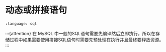 # 动态或拼接语句

```{literalinclude} ../result-file/show_description_all_tables.sql
:language: sql
```

:::{attention}
在 MySQL 中一般的SQL语句需要先编译然后立即执行，所以在存储过程中如果需要使用拼接SQL语句时需要先预处理在执行并且最终要释放资源。
:::
